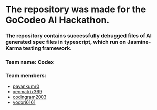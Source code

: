 
# The repository was made for the **GoCodeo AI Hackathon**.

### The repository contains successfully debugged files of AI generated spec files in typescript, which run on Jasmine-Karma testing framework. 


### Team name: Codex 
### Team members: 
- [pavankumr0](https://github.com/pavnkumr0)
- [xeomatrix369](https://github.com/xeomatrix369)
- [codingram2003](https://github.com/codingram2003)
- [ vodori6161](https://github.com/vodori6161)
    
